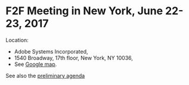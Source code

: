 # F2F Meeting in New York, June 22-23, 2017

Location:
* Adobe Systems Incorporated,
* 1540 Broadway, 17th floor, New York, NY 10036,
* See [Google map](https://www.google.com/maps/place/1540+Broadway,+New+York,+NY+10036/@40.7575933,-73.9875012,17z/data=%214m5%213m4%211s0x89c25855a6e1d89b:0x23970bebb1d60849%218m2%213d40.7580769%214d-73.9848083).

See also the [preliminary agenda](https://docs.google.com/document/d/1J0VlZbMFj-33tfhZe0EK543NWFlx6dyDHauqkPwMeEI/edit)
